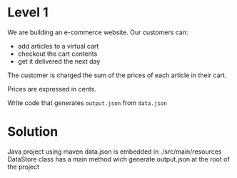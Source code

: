 # Level 1

We are building an e-commerce website. Our customers can:
  - add articles to a virtual cart
  - checkout the cart contents
  - get it delivered the next day

The customer is charged the sum of the prices of each article in their cart.

Prices are expressed in cents.

Write code that generates `output.json` from `data.json`

# Solution

Java project using maven
data.json is embedded in ./src/main/resources
DataStore class has a main method wich generate output.json at the root of the project

